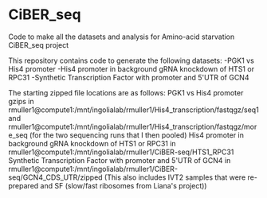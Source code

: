 # CiBER_seq
Code to make all the datasets and analysis for Amino-acid starvation CiBER_seq project

This repository contains code to generate the following datasets:
  -PGK1 vs His4 promoter
  -His4 promoter in background gRNA knockdown of HTS1 or RPC31
  -Synthetic Transcription Factor with promoter and 5'UTR of GCN4
  
The starting zipped file locations are as follows:
    PGK1 vs His4 promoter gzips in rmuller1@compute1:/mnt/ingolialab/rmuller1/His4_transcription/fastqgz/seq1 and rmuller1@compute1:/mnt/ingolialab/rmuller1/His4_transcription/fastqgz/more_seq (for the two sequencing runs that I then pooled)
    His4 promoter in background gRNA knockdown of HTS1 or RPC31 in rmuller1@compute1:/mnt/ingolialab/rmuller1/CiBER-seq/HTS1_RPC31
    Synthetic Transcription Factor with promoter and 5'UTR of GCN4 in rmuller1@compute1:/mnt/ingolialab/rmuller1/CiBER-seq/GCN4_CDS_UTR/zipped (This also includes IVT2 samples that were re-prepared and SF (slow/fast ribosomes from Liana's project))
    
    
